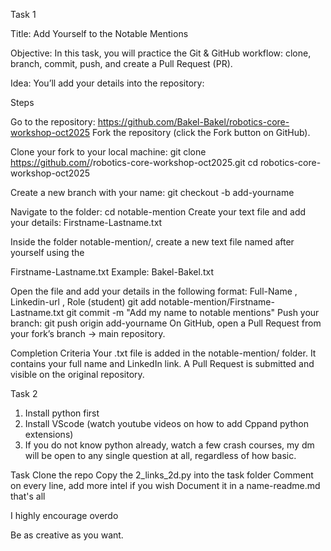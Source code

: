 Task 1

Title: Add Yourself to the Notable Mentions

Objective: In this task, you will practice the Git & GitHub workflow: clone, branch, commit, push, and create a Pull Request (PR).

Idea: You’ll add your details into the repository:

Steps

Go to the repository: https://github.com/Bakel-Bakel/robotics-core-workshop-oct2025
Fork the repository (click the Fork button on GitHub).

Clone your fork to your local machine:
git clone https://github.com/<your-username>/robotics-core-workshop-oct2025.git
cd robotics-core-workshop-oct2025

Create a new branch with your name:
git checkout -b add-yourname

Navigate to the folder:
cd notable-mention
Create your text file and add your details:
Firstname-Lastname.txt


Inside the folder notable-mention/, create a new text file named after yourself using the 

Firstname-Lastname.txt
Example:
Bakel-Bakel.txt

Open the file and add your details in the following format:
Full-Name , Linkedin-url , Role (student)
git add notable-mention/Firstname-Lastname.txt
git commit -m "Add my name to notable mentions"
Push your branch:
git push origin add-yourname
On GitHub, open a Pull Request from your fork’s branch → main repository.

Completion Criteria
Your .txt file is added in the notable-mention/ folder.
It contains your full name and LinkedIn link.
A Pull Request is submitted and visible on the original repository.

Task 2
1. Install python first
2. Install VScode (watch youtube videos on how to add Cppand python extensions)
3. If you do not know python already, watch a few crash courses, my dm will be open to any
single question at all, regardless of how basic.


Task
Clone the repo
Copy the 2_links_2d.py into the task folder
Comment on every line, add more intel if you wish
Document it in a name-readme.md
that's all


I highly encourage overdo

Be as creative as you want.



